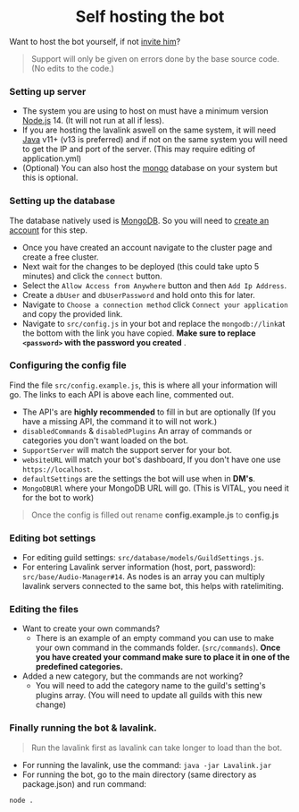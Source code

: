 <h1 align="center">
  <br>
  Self hosting the bot
  <br>
</h1>

Want to host the bot yourself, if not [invite him](https://discord.com/oauth2/authorize?response_type=code&client_id=647203942903840779&permissions=8&scope=bot)?

>Support will only be given on errors done by the base source code. (No edits to the code.)

### Setting up server
* The system you are using to host on must have a minimum version [Node.js](https://nodejs.org/en/) 14. (It will not run at all if less).
* If you are hosting the lavalink aswell on the same system, it will need [Java](https://adoptopenjdk.net/) v11+ (v13 is preferred) and if not on the same system you will need to get the IP and port of the server. (This may require editing of application.yml)
* (Optional) You can also host the [mongo](https://www.mongodb.com/) database on your system but this is optional.

### Setting up the database
The database natively used is [MongoDB](https://www.mongodb.com/). So you will need to [create an account](https://www.mongodb.com/try) for this step.

* Once you have created an account navigate to the cluster page and create a free cluster.
* Next wait for the changes to be deployed (this could take upto 5 minutes) and click the `connect` button.
* Select the `Allow Access from Anywhere` button and then `Add Ip Address`.
* Create a `dbUser` and `dbUserPassword` and hold onto this for later.
* Navigate to `Choose a connection method` click `Connect your application` and copy the provided link.
* Navigate to `src/config.js` in your bot and replace the `mongodb://link`at the bottom with the link you have copied. **Make sure to replace `<password>` with the password you created** .

### Configuring the config file
Find the file `src/config.example.js`, this is where all your information will go. The links to each API is above each line, commented out.
* The API's are **highly recommended** to fill in but are optionally (If you have a missing API, the command it  to will not work.)
* `disabledCommands` & `disabledPlugins` An array of commands or categories you don't want loaded on the bot.
* `SupportServer` will match the support server for your bot.
* `websiteURL` will match your bot's dashboard, If you don't have one use `https://localhost`.
* `defaultSettings` are the settings the bot will use when in **DM's**.
* `MongoDBURl` where your MongoDB URL will go. (This is VITAL, you need it for the bot to work)

> Once the config is filled out rename **config.example.js** to **config.js**


### Editing bot settings
* For editing guild settings: `src/database/models/GuildSettings.js`.
* For entering Lavalink server information (host, port, password): `src/base/Audio-Manager#14`. As nodes is an array you can multiply lavalink servers connected to the same bot, this helps with ratelimiting.

### Editing the files
* Want to create your own commands?
    * There is an example of an empty command you can use to make your own command in the commands folder. (`src/commands`). **Once you have created your command make sure to place it in one of the predefined categories.**
* Added a new category, but the commands are not working?
    * You will need to add the category name to the guild's setting's plugins array. (You will need to update all guilds with this new change)


### Finally running the bot & lavalink.
> Run the lavalink first as lavalink can take longer to load than the bot.
* For running the lavalink, use the command: `java -jar Lavalink.jar`
* For running the bot, go to the main directory (same directory as package.json) and run command:
```sh
node .    
```
